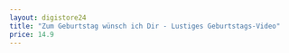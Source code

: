 ```yaml
---
layout: digistore24
title: "Zum Geburtstag wünsch ich Dir - Lustiges Geburtstags-Video"
price: 14.9
---
```


